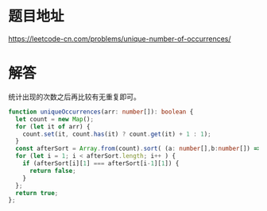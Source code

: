 # 题目地址

<https://leetcode-cn.com/problems/unique-number-of-occurrences/>

# 解答

统计出现的次数之后再比较有无重复即可。

```typescript
function uniqueOccurrences(arr: number[]): boolean {
  let count = new Map();
  for (let it of arr) {
    count.set(it, count.has(it) ? count.get(it) + 1 : 1);
  }
  const afterSort = Array.from(count).sort( (a: number[],b:number[]) => a[1] - b[1]);
  for (let i = 1; i < afterSort.length; i++ ) {
    if (afterSort[i][1] === afterSort[i-1][1]) {
      return false;
    }
  };
  return true;
};
```
